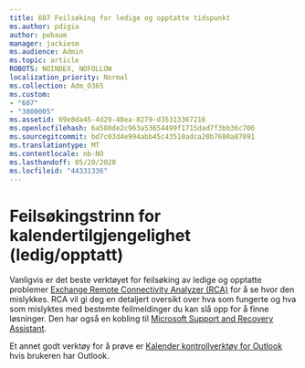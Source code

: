```yaml
---
title: 607 Feilsøking for ledige og opptatte tidspunkt
ms.author: pdigia
author: pebaum
manager: jackiesm
ms.audience: Admin
ms.topic: article
ROBOTS: NOINDEX, NOFOLLOW
localization_priority: Normal
ms.collection: Adm_O365
ms.custom:
- "607"
- "3800005"
ms.assetid: 69e8da45-4d29-48ea-8279-d35313367216
ms.openlocfilehash: 6a580de2c963a53654499f1715dad7f3bb36c706
ms.sourcegitcommit: bd7c03d4e994abb45c43510adca20b7600a87091
ms.translationtype: MT
ms.contentlocale: nb-NO
ms.lasthandoff: 05/20/2020
ms.locfileid: "44331336"
---
```

# <a name="troubleshooting-steps-for-calendar-availability-freebusy"></a>Feilsøkingstrinn for kalendertilgjengelighet (ledig/opptatt)

Vanligvis er det beste verktøyet for feilsøking av ledige og opptatte problemer [Exchange Remote Connectivity Analyzer (RCA)](https://testconnectivity.microsoft.com/Default.aspx?testId=freeBusy) for å se hvor den mislykkes. RCA vil gi deg en detaljert oversikt over hva som fungerte og hva som mislyktes med bestemte feilmeldinger du kan slå opp for å finne løsninger. Den har også en kobling til [Microsoft Support and Recovery Assistant](https://diagnostics.office.com/).

Et annet godt verktøy for å prøve er [Kalender kontrollverktøy for Outlook](https://www.microsoft.com/download/details.aspx?id=28786) hvis brukeren har Outlook.
